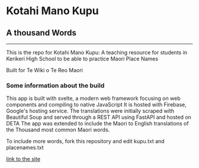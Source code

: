 # Kotahi Mano Kupu
## A thousand Words
---

This is the repo for Kotahi Mano Kupu: A teaching resource for students in Kerikeri High School to be able to practice Maori Place Names

Built for Te Wiki o Te Reo Maori

### Some information about the build
This app is built with svelte, a modern web framework focusing on web components and compiling to native JavaScript
It is hosted with Firebase, Google's hosting service. 
The translations were initially scraped with Beautiful Soup and served through a REST API using FastAPI and hosted on DETA
The app was extended to include the Maori to English translations of the Thousand most common Maori words.

To include more words, fork this repository and edit kupu.txt and placenames.txt

[link to the site](https://reo-place-names-quiz.web.app/)

